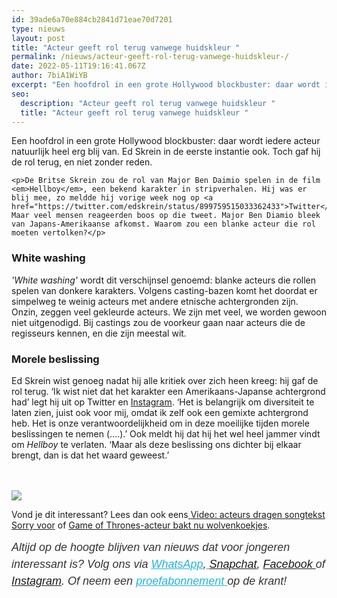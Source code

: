 ```yaml
---
id: 39ade6a70e884cb2841d71eae70d7201
type: nieuws
layout: post
title: "Acteur geeft rol terug vanwege huidskleur "
permalink: /nieuws/acteur-geeft-rol-terug-vanwege-huidskleur-/
date: 2022-05-11T19:16:41.067Z
author: 7biA1WiYB
excerpt: "Een hoofdrol in een grote Hollywood blockbuster: daar wordt iedere acteur natuurlijk heel erg blij van. Ed Skrein in de eerste instantie ook. Toch gaf hij de rol terug, en niet zonder reden.  "
seo:
  description: "Acteur geeft rol terug vanwege huidskleur "
  title: "Acteur geeft rol terug vanwege huidskleur "
---
```

Een hoofdrol in een grote Hollywood blockbuster: daar wordt iedere acteur natuurlijk heel erg blij van. Ed Skrein in de eerste instantie ook. Toch gaf hij de rol terug, en niet zonder reden.  

    <p>De Britse Skrein zou de rol van Major Ben Daimio spelen in de film <em>Hellboy</em>, een bekend karakter in stripverhalen. Hij was er blij mee, zo meldde hij vorige week nog op <a href="https://twitter.com/edskrein/status/899759515033362433">Twitter</a>. Maar veel mensen reageerden boos op die tweet. Major Ben Diamio bleek van Japans-Amerikaanse afkomst. Waarom zou een blanke acteur die rol moeten vertolken?</p>
<h3>White washing</h3>
<p><em>'White washing'</em> wordt dit verschijnsel genoemd: blanke acteurs die rollen spelen van donkere karakters. Volgens casting-bazen komt het doordat er simpelweg te weinig acteurs met andere etnische achtergronden zijn. Onzin, zeggen veel gekleurde acteurs. We zijn met veel, we worden gewoon niet uitgenodigd. Bij castings zou de voorkeur gaan naar acteurs die de regisseurs kennen, en die zijn meestal wit.</p>
<h3>Morele beslissing</h3>
<p>Ed Skrein wist genoeg nadat hij alle kritiek over zich heen kreeg: hij gaf de rol terug. ‘Ik wist niet dat het karakter een Amerikaans-Japanse achtergrond had’ legt hij uit op Twitter en <a href="https://www.instagram.com/p/BYWThM5HTB5/?hl=en&amp;taken-by=edskrein">Instagram</a>. ‘Het is belangrijk om diversiteit te laten zien, juist ook voor mij, omdat ik zelf ook een gemixte achtergrond heb. Het is onze verantwoordelijkheid om in deze moeilijke tijden morele beslissingen te nemen (….).’ Ook meldt hij dat hij het wel heel jammer vindt om <em>Hellboy </em>te verlaten. ‘Maar als deze beslissing ons dichter bij elkaar brengt, dan is dat het waard geweest.’<br><br> </p>
<div class="kader">
<p><img class="kaderafbeelding" src="https://original.sevendays.nl/sites/default/files/ff.png"></p>
<p>Vond je dit interessant? Lees dan ook eens<a href="https://original.sevendays.nl/lifestyle/fenna-17-van-hoefwijzer-over-het-succes-van-paardentubers" target="_blank"> </a><a href="https://original.sevendays.nl/video/video-acteurs-dragen-songtekst-sorry-voor">Video: acteurs dragen songtekst Sorry voor</a> of <a href="https://original.sevendays.nl/lifestyle/game-thrones-acteur-bakt-nu-wolvenkoekjes">Game of Thrones-acteur bakt nu wolvenkoekjes</a>.</p>
<p><em style="box-sizing: inherit; color: rgb(51, 51, 51); font-family: &quot;PT Sans&quot;, sans-serif; font-size: 18px; line-height: 27px;">Altijd op de hoogte blijven van nieuws dat voor jongeren interessant is? Volg ons via </em><em style="box-sizing: inherit; color: rgb(34, 179, 224); transition: color 0.3s ease; font-family: &quot;PT Sans&quot;, sans-serif; font-size: 18px; line-height: 27px;"><a href="https://original.sevendays.nl/whatsapp" style="box-sizing: inherit; color: rgb(34, 179, 224); transition: color 0.3s ease; font-family: &quot;PT Sans&quot;, sans-serif; font-size: 18px; line-height: 27px;">WhatsApp</a></em><em style="box-sizing: inherit; color: rgb(51, 51, 51); font-family: &quot;PT Sans&quot;, sans-serif; font-size: 18px; line-height: 27px;">,</em><em style="box-sizing: inherit; color: rgb(34, 179, 224); transition: color 0.3s ease; font-family: &quot;PT Sans&quot;, sans-serif; font-size: 18px; line-height: 27px;"><a href="https://original.sevendays.nl/whatsapp" style="box-sizing: inherit; color: rgb(34, 179, 224); transition: color 0.3s ease; font-family: &quot;PT Sans&quot;, sans-serif; font-size: 18px; line-height: 27px;"> </a></em><em style="box-sizing: inherit; color: rgb(51, 51, 51); font-family: &quot;PT Sans&quot;, sans-serif; font-size: 18px; line-height: 27px;"><a href="https://www.snapchat.com/add/sevendaysnl">Snapchat</a>, <a href="https://www.facebook.com/7Daysnl?ref=bookmarks">Facebook </a>of <a href="https://instagram.com/7DAysnl/">Instagram</a>. Of </em><em style="box-sizing: inherit; color: rgb(51, 51, 51); font-family: &quot;PT Sans&quot;, sans-serif; font-size: 18px; line-height: 27px;">neem een </em><a href="https://abonneren.sevendays.nl/abonneren/abonnementen/ae/artikel" style="box-sizing: inherit; color: rgb(34, 179, 224); transition: color 0.3s ease; font-family: &quot;PT Sans&quot;, sans-serif; font-size: 18px; line-height: 27px;"><em style="box-sizing: inherit;">proefabonnement </em></a><em style="box-sizing: inherit; color: rgb(51, 51, 51); font-family: &quot;PT Sans&quot;, sans-serif; font-size: 18px; line-height: 27px;">op de krant!</em></p>
</div>
  
